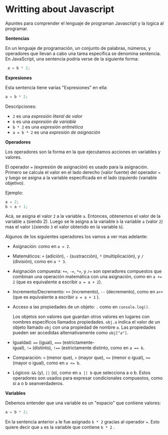 # Writting about Javascript

Apuntes para comprender el lenguaje de programan Javascript y la logica al programar.

**Sentencias**

En un lenguaje de programación, un conjunto de palabras, números, y operadores que llevan a cabo una tarea específica se denomina sentencia. En JavaScript, una sentencia podría verse de la siguiente forma:

```javascript
 a = b * 2;
```

**Expresiones**

Esta sentencia tiene varias "Expresiones" en ella:

```jsx
a = b * 2;
```

Descripciones:

-   `2` es una _expresión literal de valor_
-   `b` es una _expresión de variable_
-   `b * 2` es una _expresión aritmética_
-   `a = b * 2` es una _expresión de asignación_

**Operadores**

Los operadores son la forma en la que ejecutamos acciones en variables y valores.

El operador `=` (expresión de asignación) es usado para la asignación. Primero se calcula el valor en el lado derecho (valor fuente) del operador `=` y luego se asigna a la variable especificada en el lado izquierdo (variable objetivo).

Ejemplo: 

```jsx
a = 2;
b = a + 1;
```

Acá, se asigna el valor `2` a la variable `a`. Entonces, obtenemos el valor de la variable `a` (siendo 2).
Luego se le asigna a la variable `b` la variable `a` (valor `2`) mas el valor `1`(siendo `3` el valor obtenido en la variable `b`).

Algunos de los siguientes operadores los vamos a ver mas adelante:

-   Asignación: como en `a = 2`.
    
-   Matemáticos: `+` (adición), `-` (sustracción), `*` (multiplicación), y `/` (división), como en `a * 3`.
    
-   Asignación compuesta: `+=`, `-=`, `*=`, y `/=` son operadores compuestos que combinan una operación matemática con una asignación, como en `a += 2` (que es equivalente a escribir `a = a + 2`).
    
-   Incremento/Decremento: `++` (incremento), `--` (decremento), como en `a++` (que es equivalente a escribir `a = a + 1` ).
    
-   Acceso a las propiedades de un objeto: `.` como en `console.log()`.
    
    Los objetos son valores que guardan otros valores en lugares con nombres específicos llamados propiedades. `obj.a` indica el valor de un objeto llamado `obj` con una propiedad de nombre `a`. Las propiedades pueden ser accedidas alternativamente como `obj["a"]`.
    
-   Igualdad: `==` (igual), `===` (estrictamente-igual), `!=` (distinto), `!==` (estrictamente distinto, como en `a == b`.
    
-   Comparación: `<` (menor que), `>` (mayor que), `<=` (menor o igual), `>=` (mayor o igual), como en `a <= b`.
    
-   Lógicos: `&&` (y), `||` (o), como en `a || b` que selecciona a o b. Estos operadores son usados para expresar condicionales compuestos, como si a o b seanverdaderos.

**Variables**

Debemos entender que una variable es un "espacio" que contiene valores:

```jsx
a = b * 2;
```

En la sentencia anterior `a` le fue asignado `b * 2` gracias al operador `=`. Esto quiere decir que `a` es la variable que contiene `b * 2` .
